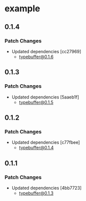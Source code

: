 # example

## 0.1.4

### Patch Changes

- Updated dependencies [cc27969]
  - typebuffer@0.1.6

## 0.1.3

### Patch Changes

- Updated dependencies [5aaeb1f]
  - typebuffer@0.1.5

## 0.1.2

### Patch Changes

- Updated dependencies [c77fbee]
  - typebuffer@0.1.4

## 0.1.1

### Patch Changes

- Updated dependencies [4bb7723]
  - typebuffer@0.1.3
